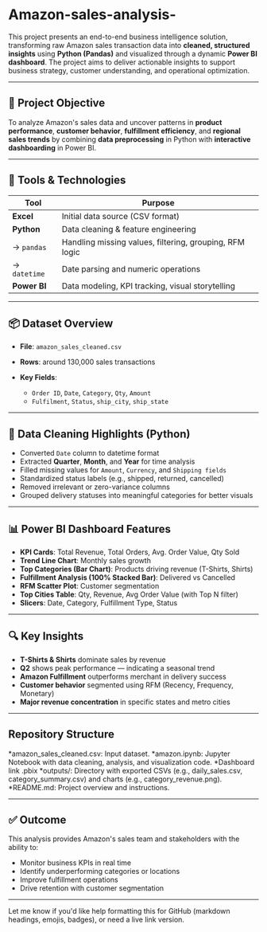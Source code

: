 # Amazon-sales-analysis-


This project presents an end-to-end business intelligence solution, transforming raw Amazon sales transaction data into **cleaned, structured insights** using **Python (Pandas)** and visualized through a dynamic **Power BI dashboard**. The project aims to deliver actionable insights to support business strategy, customer understanding, and operational optimization.

---

## 🎯 Project Objective

To analyze Amazon's sales data and uncover patterns in **product performance**, **customer behavior**, **fulfillment efficiency**, and **regional sales trends** by combining **data preprocessing** in Python with **interactive dashboarding** in Power BI.

---

## 🧰 Tools & Technologies

| Tool                  | Purpose                                                 |
| --------------------- | ------------------------------------------------------- |
| **Excel**             | Initial data source (CSV format)                        |
| **Python**            | Data cleaning & feature engineering                     |
| → `pandas`            | Handling missing values, filtering, grouping, RFM logic |
| → `datetime`          | Date parsing and numeric operations                     |
| **Power BI**          | Data modeling, KPI tracking, visual storytelling        |

---

## 📦 Dataset Overview

* **File**: `amazon_sales_cleaned.csv`
* **Rows**: around 130,000 sales transactions
* **Key Fields**:

  * `Order ID`, `Date`, `Category`, `Qty`, `Amount`
  * `Fulfilment`, `Status`, `ship_city`, `ship_state`

---

## 🧹 Data Cleaning Highlights (Python)

* Converted `Date` column to datetime format
* Extracted **Quarter**, **Month**, and **Year** for time analysis
* Filled missing values for `Amount`, `Currency`, and `Shipping fields`
* Standardized status labels (e.g., shipped, returned, cancelled)
* Removed irrelevant or zero-variance columns
* Grouped delivery statuses into meaningful categories for better visuals

---

## 📊 Power BI Dashboard Features

* **KPI Cards**: Total Revenue, Total Orders, Avg. Order Value, Qty Sold
* **Trend Line Chart**: Monthly sales growth
* **Top Categories (Bar Chart)**: Products driving revenue (T-Shirts, Shirts)
* **Fulfillment Analysis (100% Stacked Bar)**: Delivered vs Cancelled
* **RFM Scatter Plot**: Customer segmentation
* **Top Cities Table**: Qty, Revenue, Avg Order Value (with Top N filter)
* **Slicers**: Date, Category, Fulfillment Type, Status

---

## 🔍 Key Insights

* **T-Shirts & Shirts** dominate sales by revenue
* **Q2** shows peak performance — indicating a seasonal trend
* **Amazon Fulfillment** outperforms merchant in delivery success
* **Customer behavior** segmented using RFM (Recency, Frequency, Monetary)
* **Major revenue concentration** in specific states and metro cities

---

## Repository Structure

*amazon_sales_cleaned.csv: Input dataset.
*amazon.ipynb: Jupyter Notebook with data cleaning, analysis, and visualization code.
*Dashboard link .pbix
*outputs/: Directory with exported CSVs (e.g., daily_sales.csv, category_summary.csv) and charts (e.g., category_revenue.png).
*README.md: Project overview and instructions.

---

## ✅ Outcome

This analysis provides Amazon's sales team and stakeholders with the ability to:

* Monitor business KPIs in real time
* Identify underperforming categories or locations
* Improve fulfillment operations
* Drive retention with customer segmentation

---

Let me know if you'd like help formatting this for GitHub (markdown headings, emojis, badges), or need a live link version.
